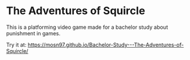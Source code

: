 # The Adventures of Squircle

This is a platforming video game made for a bachelor study about punishment in games.

Try it at: https://mosn97.github.io/Bachelor-Study---The-Adventures-of-Squircle/
